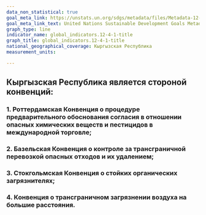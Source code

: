 ```yaml
---
data_non_statistical: true
goal_meta_link: https://unstats.un.org/sdgs/metadata/files/Metadata-12-04-01.pdf
goal_meta_link_text: United Nations Sustainable Development Goals Metadata (pdf 782kB)
graph_type: line
indicator_name: global_indicators.12-4-1-title
graph_title: global_indicators.12-4-1-title
national_geographical_coverage: Кыргызская Республика
measurement_units: 

---
```

## Кыргызская Республика является стороной конвенций:
### 1.	Роттердамская Конвенция о процедуре предварительного обоснования согласия в отношении опасных химических веществ и пестицидов в международной торговле;
### 2.	Базельская Конвенция о контроле за трансграничной перевозкой опасных отходов и их удалением;
### 3.	Стокгольмская Конвенция о стойких органических загрязнителях;
### 4.	Конвенция о трансграничном загрязнении воздуха на большие расстояния.
